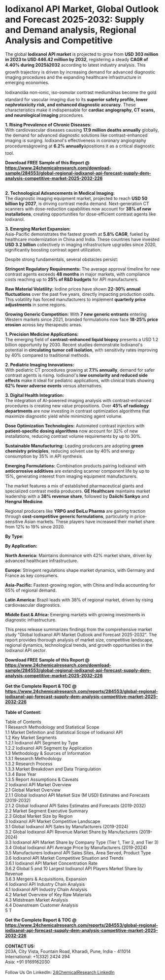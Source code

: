<h1>Iodixanol API Market, Global Outlook and Forecast 2025-2032: Supply and Demand analysis, Regional Analysis and Competitive</h1><p>The global <strong>Iodixanol API market</strong> is projected to grow from <strong>USD 303 million in 2023 to USD 446.42 million by 2032</strong>, registering a steady <strong>CAGR of 4.40% during 2025â2032</strong> according to latest industry analysis. This growth trajectory is driven by increasing demand for advanced diagnostic imaging procedures and the expanding healthcare infrastructure in emerging economies.</p><p>Iodixanolâa non-ionic, iso-osmolar contrast mediumâhas become the gold standard for vascular imaging due to its <strong>superior safety profile, lower nephrotoxicity risk, and enhanced diagnostic accuracy</strong>. These characteristics make it indispensable for <strong>cardiac angiography, CT scans, and neurological imaging</strong> procedures.</p><p><strong>1. Rising Prevalence of Chronic Diseases:</strong><br>
With cardiovascular diseases causing <strong>17.9 million deaths annually</strong> globally, the demand for advanced diagnostic solutions like contrast-enhanced imaging is surging. Iodixanol's effectiveness in coronary angiography proceduresâgrowing at <strong>6.2% annually</strong>âpositions it as a critical diagnostic tool.</p><div><b>Download FREE Sample of this Report @ 
            <a href="https://www.24chemicalresearch.com/download-sample/284553/global-regional-iodixanol-api-forecast-supply-dem-analysis-competitive-market-2025-2032-226">
            https://www.24chemicalresearch.com/download-sample/284553/global-regional-iodixanol-api-forecast-supply-dem-analysis-competitive-market-2025-2032-226</a></b></div><br><p><strong>2. Technological Advancements in Medical Imaging:</strong><br>
The diagnostic imaging equipment market, projected to reach <strong>USD 50 billion by 2027</strong>, is driving contrast media demand. Next-generation CT scanners with dose-reduction capabilities now account for <strong>38% of new installations</strong>, creating opportunities for dose-efficient contrast agents like Iodixanol.</p><p><strong>3. Emerging Market Expansion:</strong><br>
Asia-Pacific demonstrates the fastest growth at <strong>5.8% CAGR</strong>, fueled by healthcare modernization in China and India. These countries have invested <strong>USD 3.2 billion</strong> collectively in imaging infrastructure upgrades since 2020, significantly boosting contrast agent utilization.</p><p>Despite strong fundamentals, several obstacles persist:</p><p><strong>Stringent Regulatory Requirements:</strong> The average approval timeline for new contrast agents exceeds <strong>48 months</strong> in major markets, with compliance costs reaching up to <strong>25% of R&amp;D budgets</strong> for API manufacturers.</p><p><strong>Raw Material Volatility:</strong> Iodine prices have shown <strong>22-30% annual fluctuations</strong> over the past five years, directly impacting production costs. This volatility has forced manufacturers to implement <strong>quarterly price adjustments</strong> in some regions.</p><p><strong>Growing Generic Competition:</strong> With <strong>7 new generic entrants</strong> entering Western markets since 2021, branded formulations now face <strong>18-25% price erosion</strong> across key therapeutic areas.</p><p><strong>1. Precision Medicine Applications:</strong><br>
The emerging field of <strong>contrast-enhanced liquid biopsy</strong> presents a USD 1.2 billion opportunity by 2030. Recent studies demonstrate Iodixanol's potential in <strong>circulating tumor cell isolation</strong>, with sensitivity rates improving by 40% compared to traditional methods.</p><p><strong>2. Pediatric Imaging Innovations:</strong><br>
With pediatric CT procedures growing at <strong>7.1% annually</strong>, demand for safer contrast agents is rising. Iodixanol's <strong>low osmolarity and reduced side effects</strong> make it ideal for pediatric applications, with clinical trials showing <strong>62% fewer adverse events</strong> versus alternatives.</p><p><strong>3. Digital Health Integration:</strong><br>
The integration of AI-powered imaging analysis with contrast-enhanced procedures is creating new value propositions. Over <strong>45% of radiology departments</strong> are now investing in contrast optimization algorithms that maximize diagnostic yield while minimizing agent volume.</p><p><strong>Dose Optimization Technologies:</strong> Automated contrast injectors with <strong>patient-specific dosing algorithms</strong> now account for 32% of new installations, reducing contrast volume requirements by up to 30%.</p><p><strong>Sustainable Manufacturing:</strong> Leading producers are adopting <strong>green chemistry principles</strong>, reducing solvent use by 40% and energy consumption by 35% in API synthesis.</p><p><strong>Emerging Formulations:</strong> Combination products pairing Iodixanol with <strong>anticorrosive additives</strong> are extending scanner component life by up to 15%, generating interest from imaging equipment manufacturers.</p><p>The market features a mix of established pharmaceutical giants and specialized contrast media producers. <strong>GE Healthcare</strong> maintains market leadership with a <strong>38% revenue share</strong>, followed by <strong>Daiichi Sankyo</strong> and <strong>Hengrui Medicine</strong>.</p><p>Regional producers like <strong>YRPG and BeiLu Pharma</strong> are gaining traction through <strong>cost-competitive generic formulations</strong>, particularly in price-sensitive Asian markets. These players have increased their market share from 12% to 19% since 2020.</p><p><strong>By Type:</strong></p><p><strong>By Application:</strong></p><p><strong>North America:</strong> Maintains dominance with 42% market share, driven by advanced healthcare infrastructure.</p><p><strong>Europe:</strong> Stringent regulations shape market dynamics, with Germany and France as key consumers.</p><p><strong>Asia-Pacific:</strong> Fastest-growing region, with China and India accounting for 65% of regional demand.</p><p><strong>Latin America:</strong> Brazil leads with 38% of regional market, driven by rising cardiovascular diagnostics.</p><p><strong>Middle East &amp; Africa:</strong> Emerging markets with growing investments in diagnostic infrastructure.</p><p>This press release summarizes findings from the comprehensive market study "Global Iodixanol API Market Outlook and Forecast 2025-2032". The report provides thorough analysis of market size, competitive landscape, regional dynamics, technological trends, and growth opportunities in the Iodixanol API sector.</p><div><b>Download FREE Sample of this Report @ 
            <a href="https://www.24chemicalresearch.com/download-sample/284553/global-regional-iodixanol-api-forecast-supply-dem-analysis-competitive-market-2025-2032-226">
            https://www.24chemicalresearch.com/download-sample/284553/global-regional-iodixanol-api-forecast-supply-dem-analysis-competitive-market-2025-2032-226</a></b></div><br><div><b>Get the Complete Report & TOC @ 
            <a href="https://www.24chemicalresearch.com/reports/284553/global-regional-iodixanol-api-forecast-supply-dem-analysis-competitive-market-2025-2032-226">
            https://www.24chemicalresearch.com/reports/284553/global-regional-iodixanol-api-forecast-supply-dem-analysis-competitive-market-2025-2032-226</a></b></div><br>
            <b>Table of Content:</b><p>Table of Contents<br />
1 Research Methodology and Statistical Scope<br />
1.1 Market Definition and Statistical Scope of Iodixanol API<br />
1.2 Key Market Segments<br />
1.2.1 Iodixanol API Segment by Type<br />
1.2.2 Iodixanol API Segment by Application<br />
1.3 Methodology & Sources of Information<br />
1.3.1 Research Methodology<br />
1.3.2 Research Process<br />
1.3.3 Market Breakdown and Data Triangulation<br />
1.3.4 Base Year<br />
1.3.5 Report Assumptions & Caveats<br />
2 Iodixanol API Market Overview<br />
2.1 Global Market Overview<br />
2.1.1 Global Iodixanol API Market Size (M USD) Estimates and Forecasts (2019-2032)<br />
2.1.2 Global Iodixanol API Sales Estimates and Forecasts (2019-2032)<br />
2.2 Market Segment Executive Summary<br />
2.3 Global Market Size by Region<br />
3 Iodixanol API Market Competitive Landscape<br />
3.1 Global Iodixanol API Sales by Manufacturers (2019-2024)<br />
3.2 Global Iodixanol API Revenue Market Share by Manufacturers (2019-2024)<br />
3.3 Iodixanol API Market Share by Company Type (Tier 1, Tier 2, and Tier 3)<br />
3.4 Global Iodixanol API Average Price by Manufacturers (2019-2024)<br />
3.5 Manufacturers Iodixanol API Sales Sites, Area Served, Product Type<br />
3.6 Iodixanol API Market Competitive Situation and Trends<br />
3.6.1 Iodixanol API Market Concentration Rate<br />
3.6.2 Global 5 and 10 Largest Iodixanol API Players Market Share by Revenue<br />
3.6.3 Mergers & Acquisitions, Expansion<br />
4 Iodixanol API Industry Chain Analysis<br />
4.1 Iodixanol API Industry Chain Analysis<br />
4.2 Market Overview of Key Raw Materials<br />
4.3 Midstream Market Analysis<br />
4.4 Downstream Customer Analysis<br />
5 T</p><div><b>Get the Complete Report & TOC @ 
            <a href="https://www.24chemicalresearch.com/reports/284553/global-regional-iodixanol-api-forecast-supply-dem-analysis-competitive-market-2025-2032-226">
            https://www.24chemicalresearch.com/reports/284553/global-regional-iodixanol-api-forecast-supply-dem-analysis-competitive-market-2025-2032-226</a></b></div><br><b>CONTACT US:</b><br>
            203A, City Vista, Fountain Road, Kharadi, Pune, India - 411014<br>
            International: +1(332) 2424 294<br>
            Asia: +91 9169162030 <br><br>
            Follow Us On LinkedIn: <a href="https://www.linkedin.com/company/24chemicalresearch/">24ChemicalResearch LinkedIn</a>